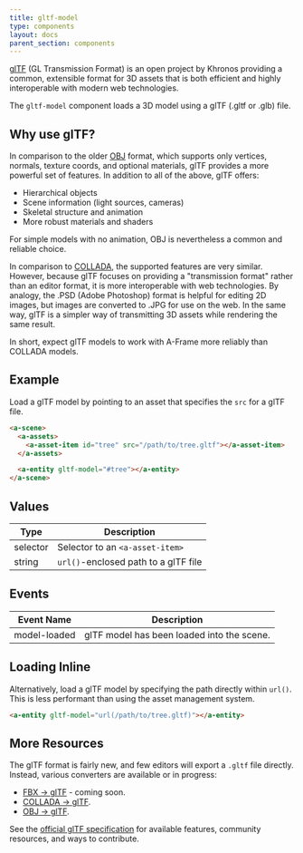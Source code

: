 ```yaml
---
title: gltf-model
type: components
layout: docs
parent_section: components
---
```


[about-gltf]: https://www.khronos.org/gltf

[glTF][about-gltf] (GL Transmission Format) is an open project by Khronos providing a common, extensible format for 3D assets that is both efficient and highly interoperable with modern web technologies.

The `gltf-model` component loads a 3D model using a glTF (.gltf or .glb) file.

## Why use glTF?

[obj-model]: ./obj-model.md
[collada-model]: ./collada-model.md

In comparison to the older [OBJ][obj-model] format, which supports only vertices, normals, texture coords, and optional materials, glTF provides a more powerful set of features. In addition to all of the above, glTF offers:

- Hierarchical objects
- Scene information (light sources, cameras)
- Skeletal structure and animation
- More robust materials and shaders

For simple models with no animation, OBJ is nevertheless a common and reliable choice.

In comparison to [COLLADA][collada-model], the supported features are very similar. However, because glTF focuses on providing a "transmission format" rather than an editor format, it is more interoperable with web technologies. By analogy, the .PSD (Adobe Photoshop) format is helpful for editing 2D images, but images are converted to .JPG for use on the web. In the same way, glTF is a simpler way of transmitting 3D assets while rendering the same result.

In short, expect glTF models to work with A-Frame more reliably than COLLADA models.

## Example

Load a glTF model by pointing to an asset that specifies the `src` for a glTF file.

```html
<a-scene>
  <a-assets>
    <a-asset-item id="tree" src="/path/to/tree.gltf"></a-asset-item>
  </a-assets>

  <a-entity gltf-model="#tree"></a-entity>
</a-scene>
```

## Values

| Type     | Description                          |
|----------|--------------------------------------|
| selector | Selector to an `<a-asset-item>`      |
| string   | `url()`-enclosed path to a glTF file |

## Events

| Event Name   | Description                                |
|--------------|--------------------------------------------|
| model-loaded | glTF model has been loaded into the scene. |

## Loading Inline

Alternatively, load a glTF model by specifying the path directly within `url()`. This is less performant than using the asset management system.

```html
<a-entity gltf-model="url(/path/to/tree.gltf)"></a-entity>
```

## More Resources

The glTF format is fairly new, and few editors will export a `.gltf` file directly. Instead, various converters are available or in progress:

[fbx-converter]: http://gltf.autodesk.io/
[collada-converter]: http://cesiumjs.org/convertmodel.html
[obj-converter]: https://github.com/AnalyticalGraphicsInc/obj2gltf

- [FBX → glTF][fbx-converter] - coming soon.
- [COLLADA → glTF][collada-converter].
- [OBJ → glTF][obj-converter].

[spec]: https://github.com/KhronosGroup/glTF

See the [official glTF specification][spec] for available features, community resources, and ways to contribute.
